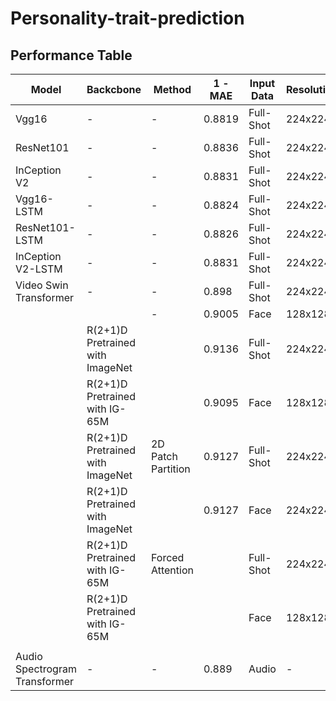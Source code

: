 # Personality-trait-prediction

## Performance Table

| Model                         | Backcbone                        | Method             | 1 - MAE | Input Data | Resolution | Frame |
|-------------------------------|----------------------------------|--------------------|---------|------------|------------|-------|
| Vgg16                         | -                                | -                  | 0.8819  | Full-Shot  | 224x224    | 15    |
| ResNet101                     | -                                | -                  | 0.8836  | Full-Shot  | 224x224    | 15    |
| InCeption V2                  | -                                | -                  | 0.8831  | Full-Shot  | 224x224    | 15    |
| Vgg16-LSTM                    | -                                | -                  | 0.8824  | Full-Shot  | 224x224    | 15    |
| ResNet101-LSTM                | -                                | -                  | 0.8826  | Full-Shot  | 224x224    | 15    |
| InCeption V2-LSTM             | -                                | -                  | 0.8831  | Full-Shot  | 224x224    | 15    |
| Video Swin Transformer        | -                                | -                  | 0.898   | Full-Shot  | 224x224    | 15    |
|                               |                                  | -                  | 0.9005  | Face       | 128x128    | 15    |
|                               | R(2+1)D Pretrained with ImageNet |                    | 0.9136  | Full-Shot  | 224x224    | 15    |
|                               | R(2+1)D Pretrained with IG-65M   |                    | 0.9095  | Face       | 128x128    | 15    |
|                               | R(2+1)D Pretrained with ImageNet | 2D Patch Partition | 0.9127  | Full-Shot  | 224x224    | 15    |
|                               | R(2+1)D Pretrained with ImageNet |                    | 0.9127  | Face       | 224x224    | 15    |
|                               | R(2+1)D Pretrained with IG-65M   | Forced Attention   |         | Full-Shot  | 224x224    | 15    |
|                               | R(2+1)D Pretrained with IG-65M   |                    |         | Face       | 128x128    | 15    |
|                               |                                  |                    |         |            |            |       |
| Audio Spectrogram Transformer | -                                | -                  | 0.889   | Audio      | -          | -     |